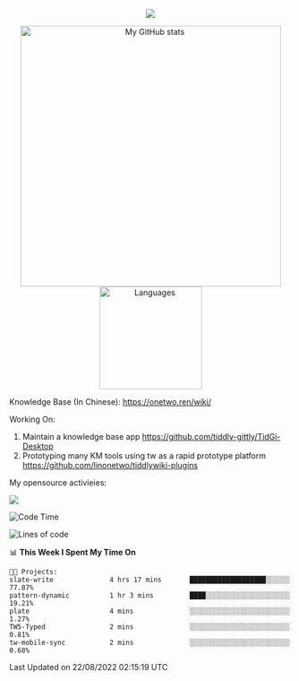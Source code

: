 <a href="https://github.com/linonetwo">
    <p align="center">
        <img src="https://github-profile-trophy.vercel.app/?username=linonetwo&column=7&theme=onedark"/>
    </p>
</a>
<a align="center" href="https://github.com/linonetwo">
  <p align="center">
    <img src="https://github-readme-stats.vercel.app/api?username=linonetwo&show_icons=true&count_private=true" alt="My GitHub stats" width="465"/>
    <img src="https://github-readme-stats.vercel.app/api/top-langs/?username=linonetwo&layout=compact&langs_count=10" alt="Languages" height="183">
  </p>
</a>

Knowledge Base (In Chinese): https://onetwo.ren/wiki/

Working On: 

1. Maintain a knowledge base app https://github.com/tiddly-gittly/TidGi-Desktop
1. Prototyping many KM tools using tw as a rapid prototype platform https://github.com/linonetwo/tiddlywiki-plugins

My opensource activieies:

![](https://visitor-badge.glitch.me/badge?page_id=linonetwo.linonetwo)

<!--START_SECTION:waka-->
![Code Time](http://img.shields.io/badge/Code%20Time-1%2C176%20hrs%2011%20mins-blue)

![Lines of code](https://img.shields.io/badge/From%20Hello%20World%20I%27ve%20Written-2%20Million%20lines%20of%20code-blue)

📊 **This Week I Spent My Time On** 

```text
🐱‍💻 Projects: 
slate-write              4 hrs 17 mins       ███████████████████░░░░░░   77.87% 
pattern-dynamic          1 hr 3 mins         ████░░░░░░░░░░░░░░░░░░░░░   19.21% 
plate                    4 mins              ░░░░░░░░░░░░░░░░░░░░░░░░░   1.27% 
TW5-Typed                2 mins              ░░░░░░░░░░░░░░░░░░░░░░░░░   0.81% 
tw-mobile-sync           2 mins              ░░░░░░░░░░░░░░░░░░░░░░░░░   0.68%

```


 Last Updated on 22/08/2022 02:15:19 UTC
<!--END_SECTION:waka-->
